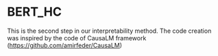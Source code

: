 # BERT_HC
This is the second step in our interpretability method.
The code creation was inspired by the code of CausaLM framework (https://github.com/amirfeder/CausaLM)

